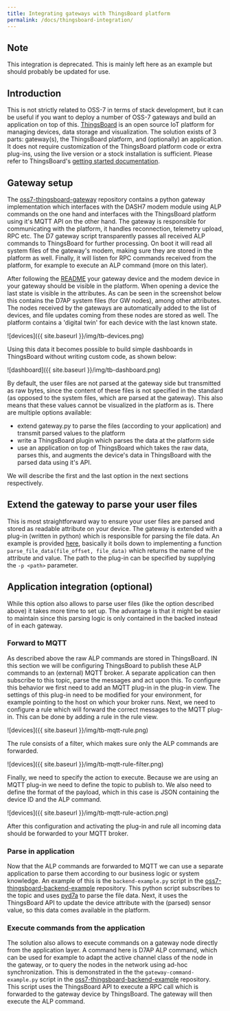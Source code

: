 ```yaml
---
title: Integrating gateways with ThingsBoard platform
permalink: /docs/thingsboard-integration/
---
```


## Note

This integration is deprecated. This is mainly left here as an example but should probably be updated for use.

## Introduction

This is not strictly related to OSS-7 in terms of stack development, but it can be useful if you want to deploy a number of OSS-7 gateways and build an application on top of this. [ThingsBoard](https://thingsboard.io/) is an open source IoT platform for managing devices, data storage and visualization.
The solution exists of 3 parts: gateway(s), the ThingsBoard platform, and (optionally) an application.
It does not require customization of the ThingsBoard platform code or extra plug-ins, using the live version or a stock installation is sufficient. Please refer to ThingsBoard's [getting started documentation](https://thingsboard.io/docs/getting-started-guides/helloworld/).

## Gateway setup

The [oss7-thingsboard-gateway](https://github.com/MOSAIC-LoPoW/oss7-thingsboard-gateway) repository contains a python gateway implementation which interfaces with the DASH7 modem module using ALP commands on the one hand and interfaces with the ThingsBoard platform using it's MQTT API on the other hand. The gateway is responsible for communicating with the platform, it handles reconnection, telemetry upload, RPC etc. The D7 gateway script transparently passes all received ALP commands to ThingsBoard for further processing. On boot it will read all system files of the gateway's modem, making sure they are stored in the platform as well. Finally, it will listen for RPC commands received from the platform, for example to execute an ALP command (more on this later).

After following the [README](https://github.com/MOSAIC-LoPoW/oss7-thingsboard-gateway) your gateway device and the modem device in your gateway should be visible in the platform. When opening a device the last state is visible in the attributes. As can be seen in the screenshot below this contains the D7AP system files (for GW nodes), among other attributes. The nodes received by the gateways are automatically added to the list of devices, and file updates coming from these nodes are stored as well. The platform contains a 'digital twin' for each device with the last known state.

![devices]({{ site.baseurl }}/img/tb-devices.png)

Using this data it becomes possible to build simple dashboards in ThingsBoard without writing custom code, as shown below:

![dashboard]({{ site.baseurl }}/img/tb-dashboard.png)

By default, the user files are not parsed at the gateway side but transmitted as raw bytes, since the content of these files is not specified in the standard (as opposed to the system files, which are parsed at the gateway). This also means that these values cannot be visualized in the platform as is. There are multiple options available:
- extend gateway.py to parse the files (according to your application) and transmit parsed values to the platform
- write a ThingsBoard plugin which parses the data at the platform side
- use an application on top of ThingsBoard which takes the raw data, parses this, and augments the device's data in ThingsBoard with the parsed data using it's API.

We will describe the first and the last option in the next sections respectively.

## Extend the gateway to parse your user files

This is most straightforward way to ensure your user files are parsed and stored as readable attribute on your device. The gateway is extended with a plug-in (written in python) which is responsible for parsing the file data. An example is provided [here](https://github.com/MOSAIC-LoPoW/oss7-thingsboard-gateway/tree/master/plugin-example), basically it boils down to implementing a function `parse_file_data(file_offset, file_data)` which returns the name of the attribute and value. The path to the plug-in can be specified by supplying the `-p <path>` parameter.

## Application integration (optional)

While this option also allows to parse user files (like the option described above) it takes more time to set up. The advantage is that it might be easier to maintain since this parsing logic is only contained in the backed instead of in each gateway.

### Forward to MQTT

As described above the raw ALP commands are stored in ThingsBoard. IN this section we will be configuring ThingsBoard to publish these ALP commands to an (external) MQTT broker. A separate application can then subscribe to this topic, parse the messages and act upon this.
To configure this behavior we first need to add an MQTT plug-in in the plug-in view. The settings of this plug-in need to be modified for your environment, for example pointing to the host on which your broker runs. Next, we need to configure a rule which will forward the correct messages to the MQTT plug-in. This can be done by adding a rule in the rule view.

![devices]({{ site.baseurl }}/img/tb-mqtt-rule.png)

The rule consists of a filter, which makes sure only the ALP commands are forwarded.

![devices]({{ site.baseurl }}/img/tb-mqtt-rule-filter.png)

Finally, we need to specify the action to execute. Because we are using an MQTT plug-in we need to define the topic to publish to. We also need to define the format of the payload, which in this case is JSON containing the device ID and the ALP command.

![devices]({{ site.baseurl }}/img/tb-mqtt-rule-action.png)

After this configuration and activating the plug-in and rule all incoming data should be forwarded to your MQTT broker.

### Parse in application

Now that the ALP commands are forwarded to MQTT we can use a separate application to parse them according to our business logic or system knowledge. An example of this is the `backend-example.py` script in the [oss7-thingsboard-backend-example](https://github.com/MOSAIC-LoPoW/oss7-thingsboard-backend-example) repository. This python script subscribes to the topic and uses [pyd7a](https://github.com/MOSAIC-LoPoW/pyd7a) to parse the file data. Next, it uses the ThingsBoard API to update the device attribute with the (parsed) sensor value, so this data comes available in the platform.

### Execute commands from the application

The solution also allows to execute commands on a gateway node directly from the application layer. A command here is D7AP ALP command, which can be used for example to adapt the active channel class of the node in the gateway, or to query the nodes in the network using ad-hoc synchronization. This is demonstrated in the the `gateway-command-example.py` script in the [oss7-thingsboard-backend-example](https://github.com/MOSAIC-LoPoW/oss7-thingsboard-backend-example) repository. This script uses the ThingsBoard API to execute a RPC call which is forwarded to the gateway device by ThingsBoard. The gateway will then execute the ALP command.
